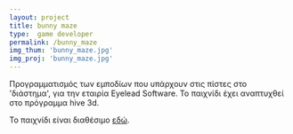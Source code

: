 ```yaml
---
layout: project
title: bunny maze
type:  game developer
permalink: /bunny_maze
img_thum: 'bunny_maze.jpg'
img_proj: 'bunny_maze.jpg'
---
```



Προγραμματισμός των εμποδίων που υπάρχουν στις πίστες στο 'διάστημα', για την εταιρία Eyelead Software. Το παιχνίδι έχει αναπτυχθεί στο πρόγραμμα hive 3d.

Το παιχνίδι είναι διαθέσιμο [εδώ][link].

 [link]: https://play.google.com/store/apps/details?id=com.eyelead.bunnymaze&hl=el
